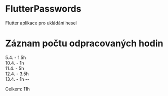 # FlutterPasswords
Flutter aplikace pro ukládání hesel

# Záznam počtu odpracovaných hodin

5.4. - 1.5h \
10.4. - 1h \
11.4. - 5h \
12.4. - 3.5h \
13.4. - 1h --

Celkem: 11h
